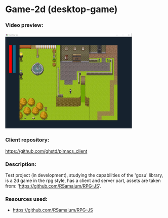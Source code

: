 # Game-2d (desktop-game)

### Video preview:
<a href="https://firebasestorage.googleapis.com/v0/b/projects-aggregator-database.appspot.com/o/game_2d.mp4?alt=media&token=a40719d9-d4d0-437f-8462-3cfdc83a05f7">
    <img src="./game_2d.webp" alt="video preview" width="400" height="300">
</a>

### Client repository:
https://github.com/ghstd/pimacs_client

### Description:
Test project (in development), studying the capabilities of the 'gosu' library, is a 2d game in the rpg style, has a client and server part, assets are taken from: 'https://github.com/RSamaium/RPG-JS'.

### Resources used:
- https://github.com/RSamaium/RPG-JS
